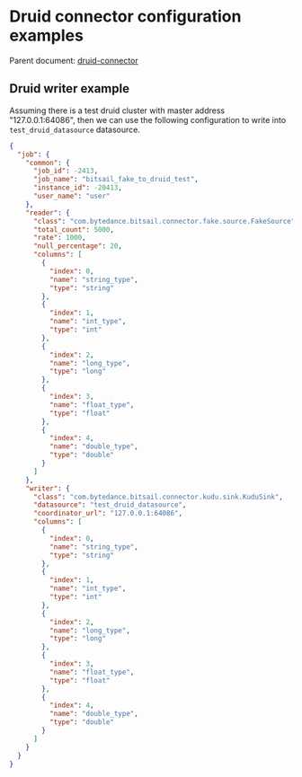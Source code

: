 # Druid connector configuration examples

Parent document: [druid-connector](./druid.md)

## Druid writer example


Assuming there is a test druid cluster with master address "127.0.0.1:64086", then we can use the following configuration to write into `test_druid_datasource` datasource.

```json
{
  "job": {
    "common": {
      "job_id": -2413,
      "job_name": "bitsail_fake_to_druid_test",
      "instance_id": -20413,
      "user_name": "user"
    },
    "reader": {
      "class": "com.bytedance.bitsail.connector.fake.source.FakeSource",
      "total_count": 5000,
      "rate": 1000,
      "null_percentage": 20,
      "columns": [
        {
          "index": 0,
          "name": "string_type",
          "type": "string"
        },
        {
          "index": 1,
          "name": "int_type",
          "type": "int"
        },
        {
          "index": 2,
          "name": "long_type",
          "type": "long"
        },
        {
          "index": 3,
          "name": "float_type",
          "type": "float"
        },
        {
          "index": 4,
          "name": "double_type",
          "type": "double"
        }
      ]
    },
    "writer": {
      "class": "com.bytedance.bitsail.connector.kudu.sink.KuduSink",
      "datasource": "test_druid_datasource",
      "coordinator_url": "127.0.0.1:64086",
      "columns": [
        {
          "index": 0,
          "name": "string_type",
          "type": "string"
        },
        {
          "index": 1,
          "name": "int_type",
          "type": "int"
        },
        {
          "index": 2,
          "name": "long_type",
          "type": "long"
        },
        {
          "index": 3,
          "name": "float_type",
          "type": "float"
        },
        {
          "index": 4,
          "name": "double_type",
          "type": "double"
        }
      ]
    }
  }
}
```